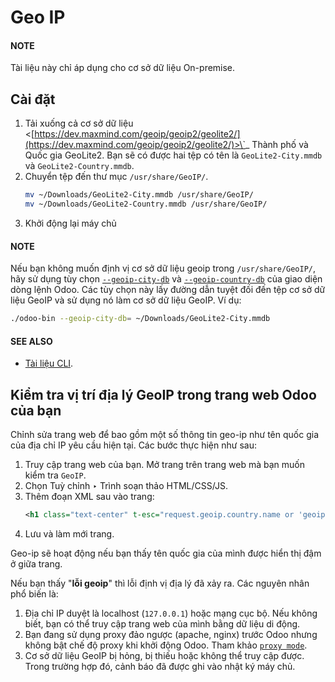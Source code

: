 # Geo IP

#### NOTE
Tài liệu này chỉ áp dụng cho cơ sở dữ liệu On-premise.

## Cài đặt

1. Tải xuống cả cơ sở dữ liệu <[https://dev.maxmind.com/geoip/geoip2/geolite2/](https://dev.maxmind.com/geoip/geoip2/geolite2/)>\`_ Thành phố và Quốc gia GeoLite2. Bạn sẽ có được hai tệp có tên là `GeoLite2-City.mmdb` và `GeoLite2-Country.mmdb`.
2. Chuyển tệp đến thư mục `/usr/share/GeoIP/`.
   ```bash
   mv ~/Downloads/GeoLite2-City.mmdb /usr/share/GeoIP/
   mv ~/Downloads/GeoLite2-Country.mmdb /usr/share/GeoIP/
   ```
3. Khởi động lại máy chủ

#### NOTE
Nếu bạn không muốn định vị cơ sở dữ liệu geoip trong `/usr/share/GeoIP/`, hãy sử dụng tùy chọn [`--geoip-city-db`](developer/reference/cli.md#cmdoption-odoo-bin-geoip-city-db) và [`--geoip-country-db`](developer/reference/cli.md#cmdoption-odoo-bin-geoip-country-db) của giao diện dòng lệnh Odoo. Các tùy chọn này lấy đường dẫn tuyệt đối đến tệp cơ sở dữ liệu GeoIP và sử dụng nó làm cơ sở dữ liệu GeoIP. Ví dụ:

```bash
./odoo-bin --geoip-city-db= ~/Downloads/GeoLite2-City.mmdb
```

#### SEE ALSO
- [Tài liệu CLI](developer/reference/cli.md).

## Kiểm tra vị trí địa lý GeoIP trong trang web Odoo của bạn

Chỉnh sửa trang web để bao gồm một số thông tin geo-ip như tên quốc gia của địa chỉ IP yêu cầu hiện tại. Các bước thực hiện như sau:

1. Truy cập trang web của bạn. Mở trang trên trang web mà bạn muốn kiểm tra `GeoIP`.
2. Chọn Tuỳ chỉnh ‣ Trình soạn thảo HTML/CSS/JS.
3. Thêm đoạn XML sau vào trang:
   ```xml
   <h1 class="text-center" t-esc="request.geoip.country.name or 'geoip failure'"/>
   ```
4. Lưu và làm mới trang.

Geo-ip sẽ hoạt động nếu bạn thấy tên quốc gia của mình được hiển thị đậm ở giữa trang.

Nếu bạn thấy "**lỗi geoip**" thì lỗi định vị địa lý đã xảy ra. Các nguyên nhân phổ biến là:

1. Địa chỉ IP duyệt là localhost (`127.0.0.1`) hoặc mạng cục bộ. Nếu không biết, bạn có thể truy cập trang web của mình bằng dữ liệu di động.
2. Bạn đang sử dụng proxy đảo ngược (apache, nginx) trước Odoo nhưng không bật chế độ proxy khi khởi động Odoo. Tham khảo [`proxy mode`](developer/reference/cli.md#cmdoption-odoo-bin-proxy-mode).
3. Cơ sở dữ liệu GeoIP bị hỏng, bị thiếu hoặc không thể truy cập được. Trong trường hợp đó, cảnh báo đã được ghi vào nhật ký máy chủ.
